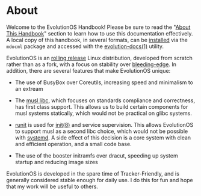 # About

Welcome to the EvolutionOS Handbook! Please be sure to read the "[About This
Handbook](./about-this-handbook.md)" section to learn how to use this
documentation effectively. A local copy of this handbook, in several formats,
can be [installed](../xbps/index.md) via the `mdocml` package and accessed
with the [evolution-docs(1)](https://evolution-linux.github.io/wiki) utility.

EvolutionOS is an [rolling
release](https://en.wikipedia.org/wiki/Rolling_release) Linux distribution,
developed from scratch rather than as a fork, with a focus on stability over
[bleeding-edge](https://en.wikipedia.org/wiki/Bleeding_edge_technology). In
addition, there are several features that make EvolutionOS unique:

- The use of BusyBox over Coreutils, increasing speed and minimalism to an extream

- The [musl libc](https://musl.libc.org/), which focuses on standards compliance
   and correctness, has first class support. This allows us to build certain
   components for musl systems statically, which would not be practical on glibc
   systems.
- [runit](../config/services/index.md) is used for
   [init(8)](https://man.voidlinux.org/init.8) and service supervision. This
   allows EvolutionOS to support musl as a second libc choice, which would not be
   possible with [systemd](https://www.freedesktop.org/wiki/Software/systemd/).
   A side effect of this decision is a core system with clean and efficient
   operation, and a small code base.
- The use of the booster initramfs over dracut, speeding up system startup and
   reducing image sizes

EvolutionOS is developed in the spare time of Tracker-Friendly, and is generally
considered stable enough for daily use. I do this for fun and hope that my
work will be useful to others.
